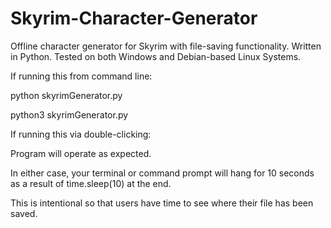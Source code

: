 # Skyrim-Character-Generator
Offline character generator for Skyrim with file-saving functionality.  Written in Python.  Tested on both Windows and Debian-based Linux Systems.

If running this from command line:

  python skyrimGenerator.py
  
  python3 skyrimGenerator.py
  
If running this via double-clicking:
  
  Program will operate as expected.

In either case, your terminal or command prompt will hang for 10 seconds as a result of time.sleep(10) at the end.

This is intentional so that users have time to see where their file has been saved.
